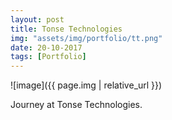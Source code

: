 ```yaml
---
layout: post
title: Tonse Technologies
img: "assets/img/portfolio/tt.png"
date: 20-10-2017
tags: [Portfolio]
---
```


![image]({{ page.img | relative_url }})

Journey at Tonse Technologies.
